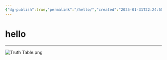 ```yaml
---
{"dg-publish":true,"permalink":"/hello/","created":"2025-01-31T22:24:55.224+02:00","updated":"2025-01-31T23:20:15.035+02:00"}
---
```


# hello
---

![Truth Table.png](/img/user/assets/img/Truth%20Table.png)
